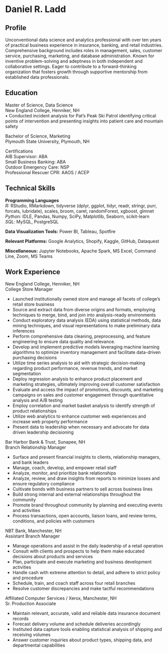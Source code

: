 # Daniel R. Ladd  

  
## Profile  
Unconventional data science and analytics professional with over ten years of practical business experience in insurance, banking, and retail industries. Comprehensive background includes roles in management, sales, customer service, purchasing, marketing, and database administration. Known for inventive problem-solving and adeptness in both independent and collaborative settings. Eager to contribute to a forward-thinking organization that fosters growth through supportive mentorship from established data professionals.

## Education
Master of Science, Data Science  
New England College, Henniker, NH  
 • Conducted incident analysis for Pat’s Peak Ski Patrol identifying critical points of intervention and presenting insights into patient care and mountain safety  

Bachelor of Science, Marketing  
Plymouth State University, Plymouth, NH  
 
Certifications  
AIB Supervisor: ABA  
Small Business Banking: ABA  
Outdoor Emergency Care: NSP  
Professional Rescuer CPR: AAOS / ACEP  

## Technical Skills 
**Programming Languages**  
*R:* RStudio, RMarkdown, tidyverse (dplyr, ggplot, tidyr, readr, stringr, purr, forcats, lubridate), scales, broom, caret, randomForest, xgboost, glmnet  
*Python:* IDLE, Pandas, Numpy, SciPy, Matplotlib, Seaborn, scikit-learn  
*SQL*: MySQL, PostgreSQL

**Data Visualization Tools:** Power BI, Tableau, Spotfire

**Relevant Platforms:** Google Analytics, Shopify, Kaggle, GitHub, Dataquest

**Miscellaneous:** Jupyter Notebooks, Apache Spark, MS Excel, Command Line, Zoom, MS Teams

## Work Experience  
New England College, Henniker, NH  
College Store Manager  
- Launched institutionally owned store and manage all facets of college’s retail store business
- Source and extract data from diverse origins and formats, employing techniques to merge, bind, and join into analysis-ready environments
- Conduct exploratory data analysis (EDA) using statistical methods, data mining techniques, and visual representations to make preliminary data inferences
- Perform comprehensive data cleaning, preprocessing, and feature engineering to ensure data quality and relevance.
- Develop and implement predictive models leveraging machine learning algorithms to optimize inventory management and facilitate data-driven purchasing decisions
- Utilize time series analysis to aid with strategic decision-making regarding product performance, revenue trends, and market segmentation
- Deploy regression analysis to enhance product placement and marketing strategies, ultimately improving overall customer satisfaction
- Evaluate and access the impact of promotions, discounts, and marketing campaigns on sales and customer engagement through quantitative analysis and A/B testing
- Employ correlation and market basket analysis to identify strength of product relationships
- Utilize web analytics to enhance customer web experiences and increase web property performance
- Present data to leadership when necessary and advocate for data driven leadership decisioning

  
Bar Harbor Bank & Trust, Sunapee, NH  
Branch Relationship Manager  
- Surface and present financial insights to clients, relationship managers, and bank leaders
- Manage, coach, develop, and empower retail staff
- Analyze, monitor, and prioritize bank relationships
- Analyze, review, and draw insights from reports to minimize losses and ensure regulatory compliance
- Cultivate bonds with business partners to sell across business lines
- Build strong internal and external relationships throughout the community
- Promote brand throughout community by planning and executing events and activities
- Process transactions, open accounts, liaison loans, and review terms, conditions, and policies with customers
 
NBT Bank, Manchester, NH  
Assistant Branch Manager  
- Manage operations and assist in the daily leadership of a retail operation
- Consult with clients and prospects to help them make educated decisions about products and services
- Plan, participate and execute marketing and business development activities
- Handle cash with extreme attention to detail, and adhere to strict policy and procedure
- Schedule, train, and coach staff across four retail branches
- Resolve customer discrepancies and make tactful recommendations
  
Affiliated Computer Services / Xerox, Manchester, NH  
Sr. Production Associate  
- Maintain relevant, accurate, valid and reliable data insurance document records
- Forecast delivery volume and schedule deliveries accordingly
- Instituted data capture tools enabling statistical analysis of shipping and receiving volumes
- Answer customer inquiries about product types, shipping data, and departmental capabilities
